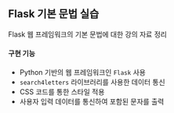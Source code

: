 ## Flask 기본 문법 실습
Flask 웹 프레임워크의 기본 문법에 대한 강의 자료 정리

#### 구현 기능
- Python 기반의 웹 프레임워크인 `Flask` 사용
- `search4letters` 라이브러리를 사용한 데이터 통신
- CSS 코드를 통한 스타일 적용
- 사용자 입력 데이터를 통신하여 포함된 문자를 출력
